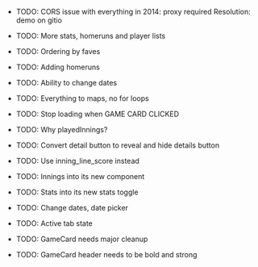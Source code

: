 - TODO: CORS issue with everything in 2014: proxy required
Resolution: demo on gitio
- TODO: More stats, homeruns and player lists
- TODO: Ordering by faves
- TODO: Adding homeruns
- TODO: Ability to change dates
- TODO: Everything to maps, no for loops
- TODO: Stop loading when GAME CARD CLICKED
- TODO: Why playedInnings?
- TODO: Convert detail button to reveal and hide details button
- TODO: Use inning_line_score instead
- TODO: Innings into its new component
- TODO: Stats into its new stats toggle

- TODO: Change dates, date picker
- TODO: Active tab state


- TODO: GameCard needs major cleanup
- TODO: GameCard header needs to be bold and strong
